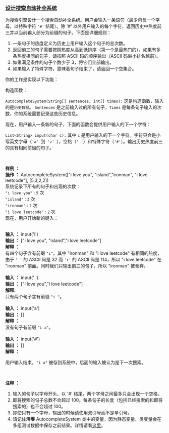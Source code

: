### [设计搜索自动补全系统](https://leetcode-cn.com/problems/design-search-autocomplete-system)

<p>为搜索引擎设计一个搜索自动补全系统。用户会输入一条语句（最少包含一个字母，以特殊字符 <code>&#39;#&#39;</code> 结尾）。除 &#39;#&#39; 以外用户输入的每个字符，返回历史中热度前三并以当前输入部分为前缀的句子。下面是详细规则：</p>

<ol>
	<li>一条句子的热度定义为历史上用户输入这个句子的总次数。</li>
	<li>返回前三的句子需要按照热度从高到低排序（第一个是最热门的）。如果有多条热度相同的句子，请按照 ASCII 码的顺序输出（ASCII 码越小排名越前）。</li>
	<li>如果满足条件的句子个数少于 3，将它们全部输出。</li>
	<li>如果输入了特殊字符，意味着句子结束了，请返回一个空集合。</li>
</ol>

<p>你的工作是实现以下功能：</p>

<p>构造函数：</p>

<p><code>AutocompleteSystem(String[] sentences, int[] times):</code>&nbsp;这是构造函数，输入的是<code>历史数据</code>。&nbsp;<code>Sentences</code>&nbsp;是之前输入过的所有句子，<code>Times</code>&nbsp;是每条句子输入的次数，你的系统需要记录这些历史信息。</p>

<p>现在，用户输入一条新的句子，下面的函数会提供用户输入的下一个字符：</p>

<p><code>List&lt;String&gt; input(char c):</code>&nbsp;其中&nbsp;<code>c</code>&nbsp;是用户输入的下一个字符。字符只会是小写英文字母（<code>&#39;a&#39; </code>到<code> &#39;z&#39; </code>），空格（<code>&#39; &#39;</code>）和特殊字符（<code>&#39;#&#39;</code>）。输出历史热度前三的具有相同前缀的句子。</p>

<p>&nbsp;</p>

<p><strong>样例 ：</strong><br>
<strong>操作 ：&nbsp;</strong>AutocompleteSystem([&quot;i love you&quot;, &quot;island&quot;,&quot;ironman&quot;, &quot;i love leetcode&quot;], [5,3,2,2])<br>
系统记录下所有的句子和出现的次数：<br>
<code>&quot;i love you&quot;</code> : <code>5</code>&nbsp;次<br>
<code>&quot;island&quot;</code> : <code>3</code>&nbsp;次<br>
<code>&quot;ironman&quot;</code> : <code>2</code>&nbsp;次<br>
<code>&quot;i love leetcode&quot;</code> : <code>2</code>&nbsp;次<br>
现在，用户开始新的键入：</p>

<p><br>
<strong>输入 ：</strong>&nbsp;input(&#39;i&#39;)<br>
<strong>输出 ：</strong>&nbsp;[&quot;i love you&quot;, &quot;island&quot;,&quot;i love leetcode&quot;]<br>
<strong>解释 ：</strong><br>
有四个句子含有前缀 <code>&quot;i&quot;</code>。其中&nbsp;&quot;ironman&quot; 和 &quot;i love leetcode&quot; 有相同的热度，由于&nbsp;<code>&#39; &#39;</code> 的 ASCII 码是 32 而&nbsp;<code>&#39;r&#39;</code>&nbsp;的 ASCII 码是&nbsp;114，所以&nbsp;&quot;i love leetcode&quot; 在 &quot;ironman&quot; 前面。同时我们只输出前三的句子，所以 &quot;ironman&quot; 被舍弃。<br>
<br>
<strong>输入 ：</strong>&nbsp;input(&#39; &#39;)<br>
<strong>输出 ：</strong>&nbsp;[&quot;i love you&quot;,&quot;i love leetcode&quot;]<br>
<strong>解释:</strong><br>
只有两个句子含有前缀&nbsp;<code>&quot;i &quot;</code>。<br>
<br>
<strong>输入 ：</strong>&nbsp;input(&#39;a&#39;)<br>
<strong>输出 ：</strong> []<br>
<strong>解释 ：</strong><br>
没有句子有前缀&nbsp;<code>&quot;i a&quot;</code>。<br>
<br>
<strong>输入 ：</strong>&nbsp;input(&#39;#&#39;)<br>
<strong>输出 ：</strong> []<br>
<strong>解释 ：</strong></p>

<p>用户输入结束，<code>&quot;i a&quot;</code>&nbsp;被存到系统中，后面的输入被认为是下一次搜索。</p>

<p>&nbsp;</p>

<p><strong>注释 ：</strong></p>

<ol>
	<li>输入的句子以字母开头，以 &#39;#&#39; 结尾，两个字母之间最多只会出现一个空格。</li>
	<li>即将搜索的句子总数不会超过 100。每条句子的长度（包括已经搜索的和即将搜索的）也不会超过 100。</li>
	<li>即使只有一个字母，输出的时候请使用双引号而不是单引号。</li>
	<li>请记住<strong>清零</strong>&nbsp;AutocompleteSystem 类中的变量，因为静态变量、类变量会在多组测试数据中保存之前结果。详情请看<a href="http://leetcode.com/faq/#different-output" target="_blank">这里</a>。</li>
</ol>

<p>&nbsp;</p>
